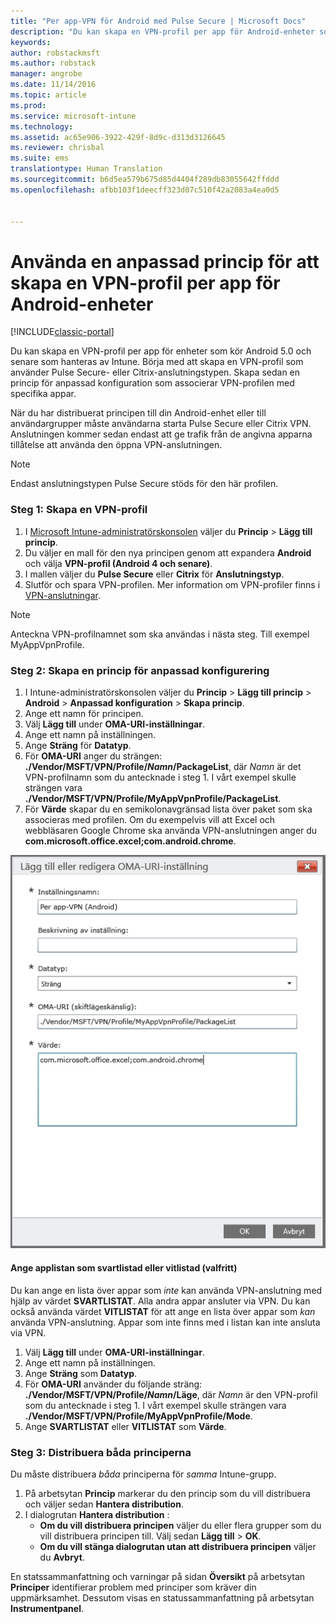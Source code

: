 ```yaml
---
title: "Per app-VPN för Android med Pulse Secure | Microsoft Docs"
description: "Du kan skapa en VPN-profil per app för Android-enheter som hanteras av Intune."
keywords: 
author: robstackmsft
ms.author: robstack
manager: angrobe
ms.date: 11/14/2016
ms.topic: article
ms.prod: 
ms.service: microsoft-intune
ms.technology: 
ms.assetid: ac65e906-3922-429f-8d9c-d313d3126645
ms.reviewer: chrisbal
ms.suite: ems
translationtype: Human Translation
ms.sourcegitcommit: b6d5ea579b675d85d4404f289db83055642ffddd
ms.openlocfilehash: afbb103f1deecff323d07c510f42a2083a4ea0d5


---
```


# <a name="use-a-custom-policy-to-create-a-per-app-vpn-profile-for-android-devices"></a>Använda en anpassad princip för att skapa en VPN-profil per app för Android-enheter

[!INCLUDE[classic-portal](../includes/classic-portal.md)]

Du kan skapa en VPN-profil per app för enheter som kör Android 5.0 och senare som hanteras av Intune. Börja med att skapa en VPN-profil som använder Pulse Secure- eller Citrix-anslutningstypen. Skapa sedan en princip för anpassad konfiguration som associerar VPN-profilen med specifika appar. 

När du har distribuerat principen till din Android-enhet eller till användargrupper måste användarna starta Pulse Secure eller Citrix VPN. Anslutningen kommer sedan endast att ge trafik från de angivna apparna tillåtelse att använda den öppna VPN-anslutningen.

> [!NOTE]
>
> Endast anslutningstypen Pulse Secure stöds för den här profilen.


### <a name="step-1-create-a-vpn-profile"></a>Steg 1: Skapa en VPN-profil

1. I [Microsoft Intune-administratörskonsolen](https://manage.microsoft.com) väljer du **Princip** > **Lägg till princip**.
2. Du väljer en mall för den nya principen genom att expandera **Android** och välja **VPN-profil (Android 4 och senare)**.
3. I mallen väljer du **Pulse Secure** eller **Citrix** för **Anslutningstyp**.
4. Slutför och spara VPN-profilen. Mer information om VPN-profiler finns i [VPN-anslutningar](../deploy-use/vpn-connections-in-microsoft-intune.md).

> [!NOTE]
>
> Anteckna VPN-profilnamnet som ska användas i nästa steg. Till exempel MyAppVpnProfile.

### <a name="step-2-create-a-custom-configuration-policy"></a>Steg 2: Skapa en princip för anpassad konfigurering

   1. I Intune-administratörskonsolen väljer du **Princip** > **Lägg till princip** > **Android** > **Anpassad konfiguration** > **Skapa princip**.
   2. Ange ett namn för principen.
   3. Välj **Lägg till** under **OMA-URI-inställningar**.
   4. Ange ett namn på inställningen.
   5. Ange **Sträng** för **Datatyp**.
   6. För **OMA-URI** anger du strängen: **./Vendor/MSFT/VPN/Profile/*Namn*/PackageList**, där *Namn* är det VPN-profilnamn som du antecknade i steg 1. I vårt exempel skulle strängen vara **./Vendor/MSFT/VPN/Profile/MyAppVpnProfile/PackageList**.
   7.   För **Värde** skapar du en semikolonavgränsad lista över paket som ska associeras med profilen. Om du exempelvis vill att Excel och webbläsaren Google Chrome ska använda VPN-anslutningen anger du **com.microsoft.office.excel;com.android.chrome**.

![Exempel på VPN-anpassad princip per app för Android](./media/android_per_app_vpn_oma_uri.png)

#### <a name="set-your-app-list-to-blacklist-or-whitelist-optional"></a>Ange applistan som svartlistad eller vitlistad (valfritt)
  Du kan ange en lista över appar som *inte* kan använda VPN-anslutning med hjälp av värdet **SVARTLISTAT**. Alla andra appar ansluter via VPN.
Du kan också använda värdet **VITLISTAT** för att ange en lista över appar som *kan* använda VPN-anslutning. Appar som inte finns med i listan kan inte ansluta via VPN.
  1.    Välj **Lägg till** under **OMA-URI-inställningar**.
  2.    Ange ett namn på inställningen.
  3.    Ange **Sträng** som **Datatyp**.
  4.    För **OMA-URI** använder du följande sträng: **./Vendor/MSFT/VPN/Profile/*Namn*/Läge**, där *Namn* är den VPN-profil som du antecknade i steg 1. I vårt exempel skulle strängen vara **./Vendor/MSFT/VPN/Profile/MyAppVpnProfile/Mode**.
  5.    Ange **SVARTLISTAT** eller **VITLISTAT** som **Värde**.



### <a name="step-3-deploy-both-policies"></a>Steg 3: Distribuera båda principerna

Du måste distribuera *båda* principerna för *samma* Intune-grupp.

1.  På arbetsytan **Princip** markerar du den princip som du vill distribuera och väljer sedan **Hantera distribution**.
2.  I dialogrutan **Hantera distribution** :
    -   **Om du vill distribuera principen** väljer du eller flera grupper som du vill distribuera principen till. Välj sedan **Lägg till** > **OK**.
    -   **Om du vill stänga dialogrutan utan att distribuera principen** väljer du **Avbryt**.

En statssammanfattning och varningar på sidan **Översikt** på arbetsytan **Principer** identifierar problem med principer som kräver din uppmärksamhet. Dessutom visas en statussammanfattning på arbetsytan **Instrumentpanel**.



<!--HONumber=Dec16_HO2-->


